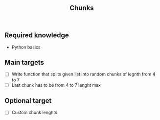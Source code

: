 <h2 align="center">Chunks</h2>

<br>

## Required knowledge

- Python basics

## Main targets

- [ ] Write function that splits given list into random chunks of legnth from 4 to 7
- [ ] Last chunk has to be from 4 to 7 lenght max

## Optional target

- [ ] Custom chunk lenghts
